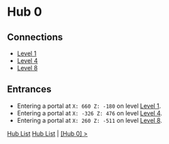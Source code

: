 # Hub 0

## Connections
* <a href="../levels/Level_1.md">Level 1</a>
* <a href="../levels/Level_4.md">Level 4</a>
* <a href="../levels/Level_8.md">Level 8</a>

## Entrances
* Entering a portal at `X: 660 Z: -180` on level <a href="../Level_1.md">Level 1</a>.
* Entering a portal at `X: -326 Z: 476` on level <a href="../Level_4.md">Level 4</a>.
* Entering a portal at `X: 260 Z: -511` on level <a href="../Level_8.md">Level 8</a>.

<a href="./Hubs.md">Hub List</a>
<a href="./Hubs.md">Hub List</a> | <a href="./Hub_0.md">[Hub 0] ></a>